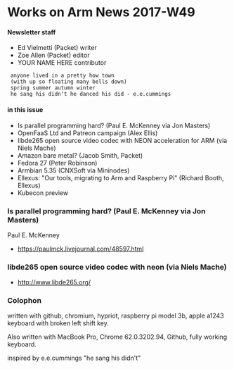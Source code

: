 # Works on Arm News 2017-W49

#### Newsletter staff

* Ed Vielmetti (Packet) writer
* Zoe Allen (Packet) editor
* YOUR NAME HERE contributor

```
 anyone lived in a pretty how town
 (with up so floating many bells down)
 spring summer autumn winter
 he sang his didn't he danced his did - e.e.cummings
```       

#### in this issue

* Is parallel programming hard? (Paul E. McKenney via Jon Masters)
* OpenFaaS Ltd and Patreon campaign (Alex Ellis)
* libde265 open source video codec with NEON acceleration for ARM (via Niels Mache)
* Amazon bare metal? (Jacob Smith, Packet)
* Fedora 27 (Peter Robinson)
* Armbian 5.35 (CNXSoft via Mininodes)
* Ellexus: "Our tools, migrating to Arm and Raspberry Pi" (Richard Booth, Ellexus)
* Kubecon preview

### Is parallel programming hard? (Paul E. McKenney via Jon Masters)

Paul E. McKenney

* https://paulmck.livejournal.com/48597.html

### libde265 open source video codec with neon (via Niels Mache)

* http://www.libde265.org/

### Colophon

written with github, chromium, hypriot, raspberry pi model 3b, apple a1243 keyboard with broken left shift key.

Also written with MacBook Pro, Chrome 62.0.3202.94, Github, fully working keyboard.

inspired by e.e.cummings "he sang his didn't"
